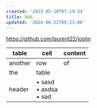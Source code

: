 ```yaml
---
created: '2023-05-10T07:19:34'
title: bbb
updated: '2024-06-22T09:23:08'
---
```






<https://github.com/laurent22/joplin>



| table | cell | content |
| --- | --- | --- |
| another | row | of |
| the  | table |  |
| header | • sasd<br>• asdsa<br>• sad |  |